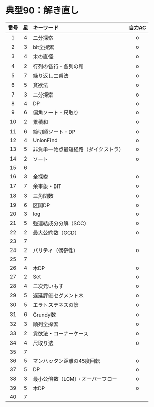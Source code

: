 # 典型90：解き直し

|番号|星|キーワード|自力AC|
|:--:|:--:|:--|:--:|
|1|4|二分探索|o|
|2|3|bit全探索|o|
|3|4|木の直径|o|
|4|2|行列の各行・各列の和|o|
|5|7|繰り返し二乗法|o|
|6|5|貪欲法|o|
|7|3|二分探索|o|
|8|4|DP|o|
|9|6|偏角ソート・尺取り|o|
|10|2|累積和|o|
|11|6|締切順ソート・DP|o|
|12|4|UnionFind|o|
|13|5|非負単一始点最短経路（ダイクストラ）|o|
|14|2|ソート|o|
|15|6|||
|16|3|全探索|o|
|17|7|余事象・BIT|o|
|18|3|三角関数|o|
|19|6|区間DP|o|
|20|3|log|o|
|21|5|強連結成分分解（SCC）|o|
|22|2|最大公約数（GCD）|o|
|23|7|||
|24|2|パリティ（偶奇性）|o|
|25|7|||
|26|4|木DP|o|
|27|2|Set|o|
|28|4|二次元いもす|o|
|29|5|遅延評価セグメント木|o|
|30|5|エラトステネスの篩|o|
|31|6|Grundy数|o|
|32|3|順列全探索|o|
|33|2|貪欲法・コーナーケース|o|
|34|4|尺取り法|o|
|35|7|||
|36|5|マンハッタン距離の45度回転|o|
|37|5|DP|o|
|38|3|最小公倍数（LCM）・オーバーフロー|o|
|39|5|木DP|o|
|40|7|||
